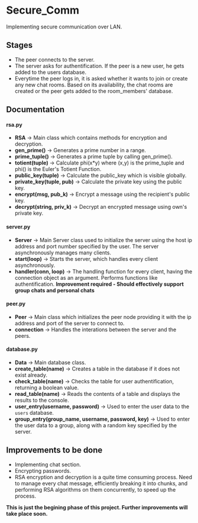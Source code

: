 # Secure_Comm

Implementing secure communication over LAN.

## Stages

* The peer connects to the server.
* The server asks for authentification. If the peer is a new user, he gets added to the users database.
* Everytime the peer logs in, it is asked whether it wants to join or create any new chat rooms. Based on its availability, the chat rooms are created or the peer gets added to the room_members' database.

## Documentation

#### rsa.py
* **RSA** -> Main class which contains methods for encryption and decryption.
* **gen_prime()** -> Generates a prime number in a range.
* **prime_tuple()** -> Generates a prime tuple by calling gen_prime().
* **totient(tuple)** -> Calculate phi(x*y) where (x,y) is the prime_tuple and phi() is the Euler's Totient Function.
* **public_key(tuple)** -> Calculate the public_key which is visible globally.
* **private_key(tuple, pub)** -> Calculate the private key using the public key.
* **encrypt(msg, pub_k)** -> Encrypt a message using the recipient's public key.
* **decrypt(string, priv_k)** -> Decrypt an encrypted message using own's private key.

#### server.py
* **Server** -> Main Server class used to initialize the server using the host ip address and port number specified by the user. The server asynchronously manages many clients.
* **start(loop)** -> Starts the server, which handles every client asynchronously.
* **handler(conn, loop)** -> The handling function for every client, having the connection object as an argument. Performs functions like authentification. **Improvement required - Should effectively support group chats and personal chats**


#### peer.py
* **Peer** -> Main class which initializes the peer node providing it with the ip address and port of the server to connect to.
* **connection** -> Handles the interations between the server and the peers.

#### database.py
* **Data** -> Main database class.
* **create_table(name)** -> Creates a table in the database if it does not exist already.
* **check_table(name)** -> Checks the table for user authentification, returning a boolean value.
* **read_table(name)** -> Reads the contents of a table and displays the results to the console.
* **user_entry(username, password)** -> Used to enter the user data to the `users` database.
* **group_entry(group_name, username, password, key)** -> Used to enter the user data to a group, along with a random key specified by the server.

## Improvements to be done
* Implementing chat section.
* Encrypting passwords.
* RSA encryption and decryption is a quite time consuming process. Need to manage every chat message, efficiently breaking it into chunks, and performing RSA algorithms on them concurrently, to speed up the process.

**This is just the begining phase of this project. Further improvements will take place soon.**
